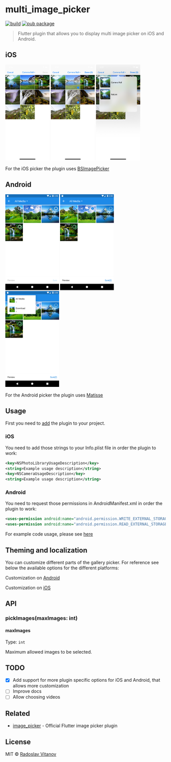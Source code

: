 # multi_image_picker

[![build](https://img.shields.io/travis/Sh1d0w/multi_image_picker.svg)](https://pub.dartlang.org/packages/multi_image_picker)
[![pub package](https://img.shields.io/pub/v/multi_image_picker.svg)](https://pub.dartlang.org/packages/multi_image_picker)

> Flutter plugin that allows you to display multi image picker on iOS and Android.

## iOS

<img src="screenshots/ios-1.png" height="300em" /> <img src="screenshots/ios-2.png" height="300em" /> <img src="screenshots/ios-3.png" height="300em" />

For the iOS picker the plugin uses [BSImagePicker](https://github.com/mikaoj/BSImagePicker)

## Android

<img src="screenshots/android-1.png" height="300em" /> <img src="screenshots/android-2.png" height="300em" /> <img src="screenshots/android-3.png" height="300em" />

For the Android picker the plugin uses [Matisse](https://github.com/zhihu/Matisse)

## Usage

First you need to [add](https://pub.dartlang.org/packages/multi_image_picker#-installing-tab-) the plugin to your project.

### iOS

You need to add those strings to your Info.plist file in order the plugin to work:
```xml
<key>NSPhotoLibraryUsageDescription</key>
<string>Example usage description</string>
<key>NSCameraUsageDescription</key>
<string>Example usage description</string>
```

### Android

You need to request those permissions in AndroidManifest.xml in order the plugin to work:

```xml
<uses-permission android:name="android.permission.WRITE_EXTERNAL_STORAGE" />
<uses-permission android:name="android.permission.READ_EXTERNAL_STORAGE" />

```

For example code usage, please see [here](https://github.com/Sh1d0w/multi_image_picker/blob/master/example/lib/main.dart)

## Theming and localization

You can customize different parts of the gallery picker. For reference see below the available options for the different platforms:

Customization on [Android](https://github.com/Sh1d0w/multi_image_picker/tree/master/doc/android.md)

Customization on [iOS](https://github.com/Sh1d0w/multi_image_picker/tree/master/doc/ios.md)

## API

### pickImages(maxImages: int)

#### maxImages

Type: `int`

Maximum allowed images to be selected.

## TODO

- [x] Add support for more plugin specific options for iOS and Android, that allows more customization
- [ ] Improve docs
- [ ] Allow choosing videos

## Related

- [image_picker](https://pub.dartlang.org/packages/image_picker) - Official Flutter image picker plugin

## License

MIT © [Radoslav Vitanov](https://github.com/Sh1d0w)